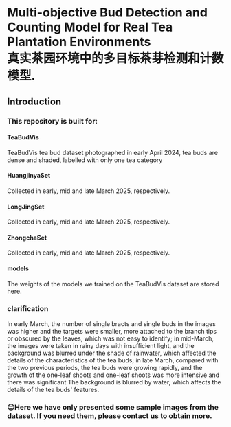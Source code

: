 # Multi-objective Bud Detection and Counting Model for Real Tea Plantation Environments<br>真实茶园环境中的多目标茶芽检测和计数模型.
## Introduction<br>
### This repository is built for:<br>
#### TeaBudVis<br>
TeaBudVis tea bud dataset photographed in early April 2024, tea buds are dense and shaded, labelled with only one tea category<br>
#### HuangjinyaSet<br>
Collected in early, mid and late March 2025, respectively.<br>
#### LongJingSet<br>
Collected in early, mid and late March 2025, respectively.<br>
#### ZhongchaSet<br>
Collected in early, mid and late March 2025, respectively.<br>
#### models<br>
The weights of the models we trained on the TeaBudVis dataset are stored here.<br>
### clarification<br>
In early March, the number of single bracts and single buds in the images was higher and the targets were smaller, more attached to the branch tips or obscured by the leaves, which was not easy to identify; in mid-March, the images were taken in rainy days with insufficient light, and the background was blurred under the shade of rainwater, which affected the details of the characteristics of the tea buds; in late March, compared with the two previous periods, the tea buds were growing rapidly, and the growth of the one-leaf shoots and one-leaf shoots was more intensive and there was significant The background is blurred by water, which affects the details of the tea buds' features.<br>
### :blush:Here we have only presented some sample images from the dataset. If you need them, please contact us to obtain more.<br>

